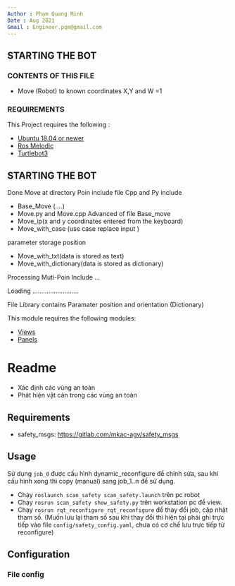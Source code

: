 ```yaml
---
Author : Phạm Quang Minh 
Date : Aug 2021
Gmail : Engineer.pqm@gmail.com
---
```

STARTING THE BOT
----------------
### CONTENTS OF THIS FILE

- Move (Robot) to known coordinates X,Y and W =1 

### REQUIREMENTS

This Project requires the following :

 * [Ubuntu 18.04 or newer](https://ubuntu.com/download/desktop)
 * [Ros Melodic](http://wiki.ros.org/melodic/Installation/Ubuntu)
 * [Turtlebot3](https://emanual.robotis.com/docs/en/platform/turtlebot3/quick-start/)


STARTING THE BOT
----------------



Done Move at directory Poin include file Cpp and Py include 

- Base_Move (....)
- Move.py and Move.cpp Advanced of file Base_move
- Move_ip(x and y coordinates entered from the keyboard)
- Move_with_case (use case replace input )

parameter storage position 

- Move_with_txt(data is stored as text)
- Move_with_dictionary(data is stored as dictionary)


Processing Muti-Poin Include ...


Loading ..........................

File Library contains Paramater position and orientation (Dictionary)

This module requires the following modules:

 * [Views](https://www.drupal.org/project/views)
 * [Panels](https://www.drupal.org/project/panels)
# Readme

- Xác định các vùng an toàn
- Phát hiện vật cản trong các vùng an toàn

## Requirements

- safety_msgs: <https://gitlab.com/mkac-agv/safety_msgs>

## Usage

Sử dụng `job_0` được cấu hình dynamic_reconfigure để chỉnh sửa, sau khi cấu hình xong thì copy (manual) sang job_1..n để sử dụng.

- Chạy `roslaunch scan_safety scan_safety.launch` trên pc robot
- Chạy `rosrun scan_safety show_safety.py` trên workstation pc để view.
- Chạy `rosrun rqt_reconfigure rqt_reconfigure` để thay đổi job, cập nhật tham số. (Muốn lưu lại tham số sau khi thay đổi thì hiện tại phải ghi trực tiếp vào file `config/safety_config.yaml`, chưa có cơ chế lưu trực tiếp từ reconfigure)

## Configuration

### File config
